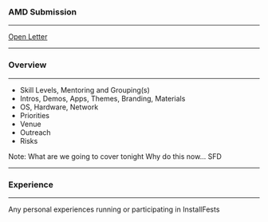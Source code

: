 ### AMD Submission

<hr />

[Open Letter](http://freesoftware.org.au/wiki/AMDLetter)

---

### Overview

<hr />

- Skill Levels, Mentoring and Grouping(s)
- Intros, Demos, Apps, Themes, Branding, Materials
- OS, Hardware, Network
- Priorities
- Venue
- Outreach
- Risks

Note:
What are we going to cover tonight
Why do this now... SFD

---

### Experience

<hr />

Any personal experiences running or participating in InstallFests
